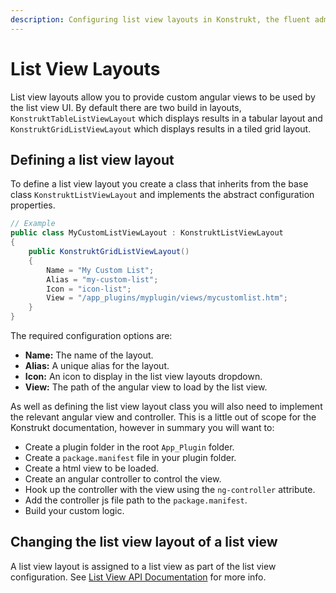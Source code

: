 ```yaml
---
description: Configuring list view layouts in Konstrukt, the fluent administration panel builder for Umbraco.
---
```


# List View Layouts

List view layouts allow you to provide custom angular views to be used by the list view UI. By default there are two build in layouts, `KonstruktTableListViewLayout` which displays results in a tabular layout and `KonstruktGridListViewLayout` which displays results in a tiled grid layout.

## Defining a list view layout

To define a list view layout you create a class that inherits from the base class `KonstruktListViewLayout` and implements the abstract configuration properties.

````csharp
// Example
public class MyCustomListViewLayout : KonstruktListViewLayout
{
    public KonstruktGridListViewLayout()
    {
        Name = "My Custom List";
        Alias = "my-custom-list";
        Icon = "icon-list";
        View = "/app_plugins/myplugin/views/mycustomlist.htm";
    }
}
````

The required configuration options are:

* **Name:** The name of the layout.
* **Alias:** A unique alias for the layout.
* **Icon:** An icon to display in the list view layouts dropdown.
* **View:** The path of the angular view to load by the list view.

As well as defining the list view layout class you will also need to implement the relevant angular view and controller. This is a little out of scope for the Konstrukt documentation, however in summary you will want to:

* Create a plugin folder in the root `App_Plugin` folder.
* Create a `package.manifest` file in your plugin folder.
* Create a html view to be loaded.
* Create an angular controller to control the view.
* Hook up the controller with the view using the `ng-controller` attribute.
* Add the controller js file path to the `package.manifest`.
* Build your custom logic.

## Changing the list view layout of a list view

A list view layout is assigned to a list view as part of the list view configuration. See [List View API Documentation](collections-list-view.md#changing-the-list-view-layout) for more info.
